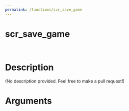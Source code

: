 ```yaml
---
permalink: /functions/scr_save_game
---
```

# scr_save_game  
&nbsp;  
# Description  
(No description provided. Feel free to make a pull request!) 
&nbsp;  
# Arguments


